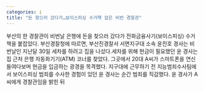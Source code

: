 ```yaml
---
categories: i
title: "돈 찾으러 갔다가…보이스피싱 수거책 잡은 비번 경찰관"
---
```

부산의 한 경찰관이 비번날 은행에 돈을 찾으러 갔다가 전화금융사기(보이스피싱) 수거책을 붙잡았다. 부산경찰청에 따르면, 부산진경찰서 서면지구대 소속 윤진호 경사는 비번날인 지난달 30일 세차를 하려고 집을 나섰다.세차를 위해 현금이 필요했던 윤 경사는 집 근처 은행 자동화기기(ATM) 코너를 찾았다. 그곳에서 20대 A씨가 스마트폰을 연신 들여다보며 현금을 입금하는 광경을 목격했다. 지구대에 근무하기 전 지능범죄수사팀에서 보이스피싱 범죄를 수사한 경험이 있던 윤 경사는 순간 범죄를 직감했다. 윤 경사가 A씨에게 경찰관임을 밝힌 뒤